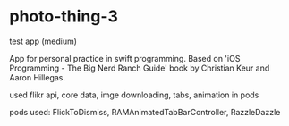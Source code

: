# photo-thing-3
test app (medium)

App for personal practice in swift programming.
Based on 'iOS Programming - The Big Nerd Ranch Guide' book by Christian Keur and Aaron Hillegas.

used flikr api, core data, imge downloading, tabs, animation in pods

pods used:
FlickToDismiss, RAMAnimatedTabBarController, RazzleDazzle
